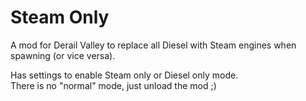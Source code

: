 # Steam Only

A mod for Derail Valley to replace all Diesel with Steam engines when spawning (or vice versa).

Has settings to enable Steam only or Diesel only mode.  
There is no "normal" mode, just unload the mod ;)
